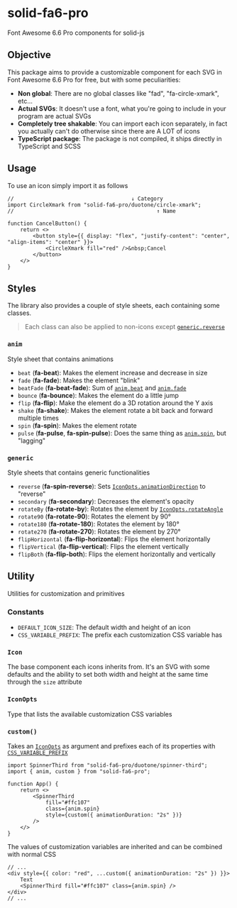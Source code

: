 
# solid-fa6-pro
Font Awesome 6.6 Pro components for solid-js

## Objective
This package aims to provide a customizable component for each SVG in Font Awesome 6.6 Pro for free, but with some peculiarities:
- **Non global**: There are no global classes like "fad", "fa-circle-xmark", etc...
- **Actual SVGs**: It doesn't use a font, what you're going to include in your program are actual SVGs
- **Completely tree shakable**: You can import each icon separately, in fact you actually can't do otherwise since there are A LOT of icons
- **TypeScript package**: The package is not compiled, it ships directly in TypeScript and SCSS

## Usage
To use an icon simply import it as follows
```tsx
//                                     ↓ Category
import CircleXmark from "solid-fa6-pro/duotone/circle-xmark";
//                                             ↑ Name

function CancelButton() {
    return <>
        <button style={{ display: "flex", "justify-content": "center", "align-items": "center" }}>
            <CircleXmark fill="red" />&nbsp;Cancel
        </button>
    </>
}
```

## Styles
The library also provides a couple of style sheets, each containing some classes.
> Each class can also be applied to non-icons except [`generic.reverse`](#generic-reverse)

### `anim`
Style sheet that contains animations
- <span id="anim-beat">`beat`</span> (**fa-beat**): Makes the element increase and decrease in size
- <span id="anim-fade">`fade`</span> (**fa-fade**): Makes the element "blink"
- `beatFade` (**fa-beat-fade**): Sum of [`anim.beat`](#anim-beat) and [`anim.fade`](#anim-fade)
- `bounce` (**fa-bounce**): Makes the element do a little jump
- `flip` (**fa-flip**): Make the element do a 3D rotation around the Y axis
- `shake` (**fa-shake**): Makes the element rotate a bit back and forward multiple times
- <span id="anim-spin">`spin`</span> (**fa-spin**): Makes the element rotate
- `pulse` (**fa-pulse**, **fa-spin-pulse**): Does the same thing as [`anim.spin`](#anim-spin), but "lagging"

### `generic`
Style sheets that contains generic functionalities
- <span id="generic-reverse">`reverse`</span> (**fa-spin-reverse**): Sets [`IconOpts.animationDirection`](#iconopts) to "reverse"
- `secondary` (**fa-secondary**): Decreases the element's opacity
- `rotateBy` (**fa-rotate-by**): Rotates the element by [`IconOpts.rotateAngle`](#iconopts)
- `rotate90` (**fa-rotate-90**): Rotates the element by 90°
- `rotate180` (**fa-rotate-180**): Rotates the element by 180°
- `rotate270` (**fa-rotate-270**): Rotates the element by 270°
- `flipHorizontal` (**fa-flip-horizontal**): Flips the element horizontally
- `flipVertical` (**fa-flip-vertical**): Flips the element vertically
- `flipBoth` (**fa-flip-both**): Flips the element horizontally and vertically

## Utility
Utilities for customization and primitives

### Constants
- `DEFAULT_ICON_SIZE`: The default width and height of an icon
- <span id="prefix">`CSS_VARIABLE_PREFIX`</span>: The prefix each customization CSS variable has

### `Icon`
The base component each icons inherits from.
It's an SVG with some defaults and the ability to set both width and height at the same time through the `size` attribute

### <span id="iconopts">`IconOpts`</span>
Type that lists the available customization CSS variables

### `custom()`
Takes an [`IconOpts`](#iconopts) as argument and prefixes each of its properties with [`CSS_VARIABLE_PREFIX`](#prefix)
```tsx
import SpinnerThird from "solid-fa6-pro/duotone/spinner-third";
import { anim, custom } from "solid-fa6-pro";

function App() {
    return <>
        <SpinnerThird
            fill="#ffc107"
            class={anim.spin}
            style={custom({ animationDuration: "2s" })}
        />
    </>
}
```
The values of customization variables are inherited and can be combined with normal CSS
```tsx
// ...
<div style={{ color: "red", ...custom({ animationDuration: "2s" }) }}>
    Text
    <SpinnerThird fill="#ffc107" class={anim.spin} />
</div>
// ...
```